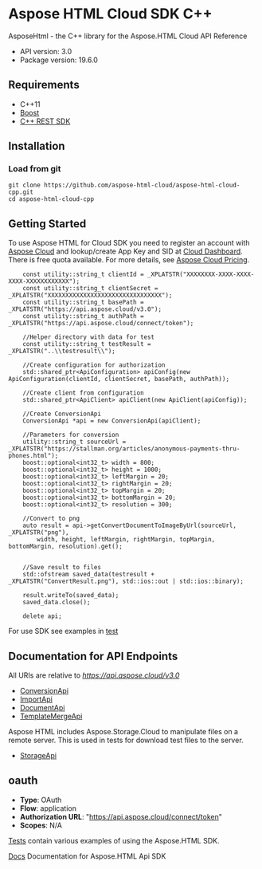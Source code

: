 # Aspose HTML Cloud SDK C++

AsposeHtml - the C++ library for the Aspose.HTML Cloud API Reference

- API version: 3.0
- Package version: 19.6.0

## Requirements
- C++11
- [Boost](https://www.boost.org/)
- [C++ REST SDK](https://github.com/Microsoft/cpprestsdk)

## Installation

### Load from git

    git clone https://github.com/aspose-html-cloud/aspose-html-cloud-cpp.git
    cd aspose-html-cloud-cpp

## Getting Started
To use Aspose HTML for Cloud SDK you need to register an account with [Aspose Cloud](https://www.aspose.cloud/) and lookup/create App Key and SID at [Cloud Dashboard](https://dashboard.aspose.cloud/#/apps). There is free quota available. For more details, see [Aspose Cloud Pricing](https://purchase.aspose.cloud/pricing).

```code
    const utility::string_t clientId = _XPLATSTR("XXXXXXXX-XXXX-XXXX-XXXX-XXXXXXXXXXXX");
    const utility::string_t clientSecret = _XPLATSTR("XXXXXXXXXXXXXXXXXXXXXXXXXXXXXXXX");
    const utility::string_t basePath = _XPLATSTR("https://api.aspose.cloud/v3.0");
    const utility::string_t authPath = _XPLATSTR("https://api.aspose.cloud/connect/token");

    //Helper directory with data for test
    const utility::string_t testResult = _XPLATSTR("..\\testresult\\");

    //Create configuration for authorization
    std::shared_ptr<ApiConfiguration> apiConfig(new ApiConfiguration(clientId, clientSecret, basePath, authPath));

    //Create client from configuration
    std::shared_ptr<ApiClient> apiClient(new ApiClient(apiConfig));
    
    //Create ConversionApi
    ConversionApi *api = new ConversionApi(apiClient);

    //Parameters for conversion
    utility::string_t sourceUrl = _XPLATSTR("https://stallman.org/articles/anonymous-payments-thru-phones.html");
    boost::optional<int32_t> width = 800;
    boost::optional<int32_t> height = 1000;
    boost::optional<int32_t> leftMargin = 20;
    boost::optional<int32_t> rightMargin = 20;
    boost::optional<int32_t> topMargin = 20;
    boost::optional<int32_t> bottomMargin = 20;
    boost::optional<int32_t> resolution = 300;
    
    //Convert to png
	auto result = api->getConvertDocumentToImageByUrl(sourceUrl, _XPLATSTR("png"),
		width, height, leftMargin, rightMargin, topMargin, bottomMargin, resolution).get();

        
    //Save result to files
    std::ofstream saved_data(testresult + _XPLATSTR("ConvertResult.png"), std::ios::out | std::ios::binary);

    result.writeTo(saved_data);
    saved_data.close();
    
    delete api;
```


For use SDK see examples in [test](./test/)

## Documentation for API Endpoints

All URIs are relative to *https://api.aspose.cloud/v3.0*   

- [ConversionApi](./docs/html/de/dcc/classcom_1_1aspose_1_1api_1_1_conversion_api.html)
- [ImportApi](./docs/html/d9/d35/classcom_1_1aspose_1_1api_1_1_import_api.html)
- [DocumentApi](./docs/html/dc/d9d/classcom_1_1aspose_1_1api_1_1_document_api.html)
- [TemplateMergeApi](./docs/html/d7/d0c/classcom_1_1aspose_1_1api_1_1_template_merge_api.html)

Aspose HTML includes Aspose.Storage.Cloud to manipulate files on a remote server. This is used in tests for download test files to the server.
- [StorageApi](./docs/html/dd/d83/classcom_1_1aspose_1_1api_1_1_storage_api.html)


## oauth

- **Type**: OAuth
- **Flow**: application
- **Authorization URL**: "https://api.aspose.cloud/connect/token"
- **Scopes**: N/A

[Tests](./test/) contain various examples of using the Aspose.HTML SDK.

[Docs](./docs/html/) Documentation for Aspose.HTML Api SDK
